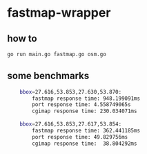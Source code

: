 # fastmap-wrapper

## how to

```bash
go run main.go fastmap.go osm.go
```

## some benchmarks
```bash
    bbox=27.616,53.853,27.630,53.870:
        fastmap response time: 948.199091ms
        port response time: 4.558749065s
        cgimap response time: 230.034071ms
    
    bbox=27.616,53.853,27.617,53.854:
        fastmap response time: 362.441185ms
   	    port response time: 49.829756ms
   	    cgimap response time:  38.804292ms
```